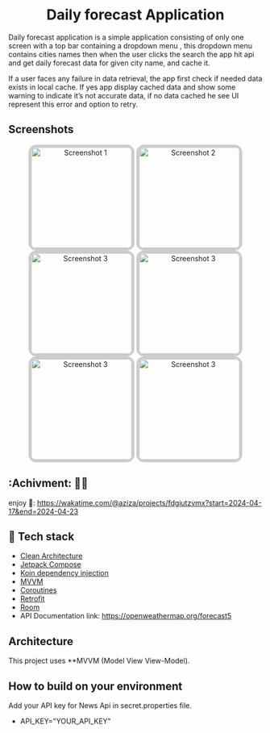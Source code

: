 <h1 align="center">Daily forecast Application</h1>
Daily forecast application is a simple application consisting of only one screen
with a top bar containing a dropdown menu , this dropdown menu contains cities
names then when the user clicks the search the app hit api and get daily
forecast data for given city name, and cache it.

If a user faces any failure in data retrieval, the app first check if needed
data exists in local cache. If yes app display cached data and show some
warning to indicate it’s not accurate data, if no data cached he see UI
represent this error and option to retry.

## Screenshots
<div align="center">
 <img src="https://github.com/AzizaHelmy/Daily_Forecast/assets/31763341/4ce9cf09-d748-4a24-8159-0f43f3d2fe61" alt="Screenshot 1" width="200" style="border: 5px solid #ccc; border-radius: 15px;">
  <img src="https://github.com/AzizaHelmy/Daily_Forecast/assets/31763341/7ef84154-f7b3-4171-a422-f2e8ba8897b0" alt="Screenshot 2" width="200" style="border: 5px solid #ccc; border-radius: 15px;">
  <img src="https://github.com/AzizaHelmy/Daily_Forecast/assets/31763341/bc43b549-9514-4ad5-b667-0f3165e1ac93" alt="Screenshot 3" width="200" style="border: 5px solid #ccc; border-radius: 15px;">
  <img src="https://github.com/AzizaHelmy/Daily_Forecast/assets/31763341/7565a40c-85aa-4092-a1b4-66713d868437" alt="Screenshot 3" width="200" style="border: 5px solid #ccc; border-radius: 15px;">
  <img src="https://github.com/AzizaHelmy/Daily_Forecast/assets/31763341/79ac818a-2b6c-4588-b955-9fceb69508b2" alt="Screenshot 3" width="200" style="border: 5px solid #ccc; border-radius: 15px;">
   <img src="https://github.com/AzizaHelmy/Daily_Forecast/assets/31763341/bcb890a0-6638-4624-be64-0cf1315ded49" alt="Screenshot 3" width="200" style="border: 5px solid #ccc; border-radius: 15px;">
</div>

## :Achivment: 🎉🎉

enjoy 🎉: https://wakatime.com/@aziza/projects/fdgiutzvmx?start=2024-04-17&end=2024-04-23

## :rocket: Tech stack
- [Clean Architecture](https://blog.cleancoder.com/uncle-bob/2012/08/13/the-clean-architecture.html)
- [Jetpack Compose](https://developer.android.com/jetpack/compose?gclid=CjwKCAiAzKqdBhAnEiwAePEjktk3ROIIxTqejhHWkDEwSaQqoE6GgrNHM8iYKw8xHx5SPPDu0oJ_DxoC8LYQAvD_BwE&gclsrc=aw.ds)
- [Koin dependency injection](https://insert-koin.io/)
- [MVVM](https://en.wikipedia.org/wiki/Model%E2%80%93view%E2%80%93viewmodel)
- [Coroutines](https://developer.android.com/kotlin/coroutines)
- [Retrofit](https://square.github.io/retrofit/)
- [Room](https://developer.android.com/jetpack/androidx/releases/room)
- API Documentation link: https://openweathermap.org/forecast5


## Architecture 
This project uses **MVVM (Model View View-Model).
<div align="center">

</div>

## How to build on your environment
Add your API key for News Api in secret.properties file.
- API_KEY="YOUR_API_KEY"
